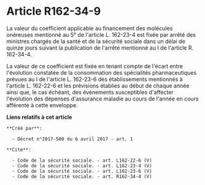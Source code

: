 # Article R162-34-9

La valeur du coefficient applicable au financement des molécules onéreuses mentionné au 5° de l'article L. 162-23-4 est fixée
par arrêté des ministres chargés de la santé et de la sécurité sociale dans un délai de quinze jours suivant la publication
de l'arrêté mentionné au I de l'article R. 162-34-4. 

La valeur de ce coefficient est fixée en tenant compte de l'écart entre l'évolution constatée de la consommation des
spécialités pharmaceutiques prévues au I de l'article L. 162-23-6 des établissements mentionnés à l'article L. 162-22-6 et
les prévisions établies au début de chaque année ainsi que, le cas échéant, des événements susceptibles d'affecter
l'évolution des dépenses d'assurance maladie au cours de l'année en cours afférente à cette enveloppe.

**Liens relatifs à cet article**

	**Créé par**:

	  - Décret n°2017-500 du 6 avril 2017 - art. 1

	**Cite**:

	  - Code de la sécurité sociale. - art. L162-22-6 (V)
	  - Code de la sécurité sociale. - art. L162-23-4 (V)
	  - Code de la sécurité sociale. - art. L162-23-6 (V)
	  - Code de la sécurité sociale. - art. R162-34-4 (V)
